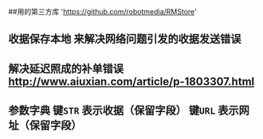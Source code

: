 ##用的第三方库 'https://github.com/robotmedia/RMStore'

## 收据保存本地 来解决网络问题引发的收据发送错误
## 解决延迟照成的补单错误  http://www.aiuxian.com/article/p-1803307.html

## 参数字典 键`STR` 表示收据（保留字段） 键`URL` 表示网址（保留字段）